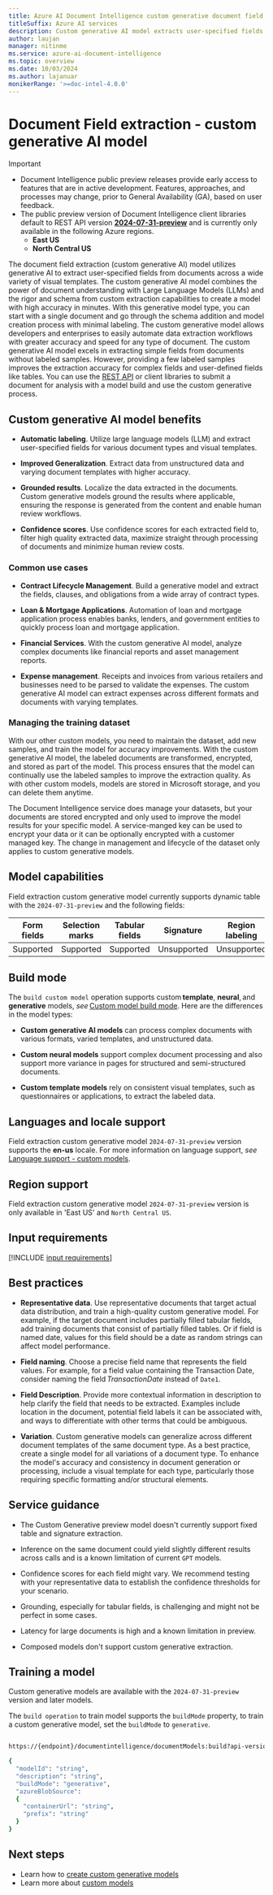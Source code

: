 ```yaml
---
title: Azure AI Document Intelligence custom generative document field extraction
titleSuffix: Azure AI services
description: Custom generative AI model extracts user-specified fields from documents across a wide variety of visual templates.
author: laujan
manager: nitinme
ms.service: azure-ai-document-intelligence
ms.topic: overview
ms.date: 10/03/2024
ms.author: lajanuar
monikerRange: '>=doc-intel-4.0.0'
---
```


# Document Field extraction - custom generative AI model

> [!IMPORTANT]
>
> * Document Intelligence public preview releases provide early access to features that are in active development. Features, approaches, and processes may change, prior to General Availability (GA), based on user feedback.
> * The public preview version of Document Intelligence client libraries default to REST API version [**2024-07-31-preview**](/rest/api/aiservices/operation-groups?view=rest-aiservices-2024-07-31-preview&preserve-view=true) and is currently only available in the following Azure regions.
>   * **East US**
>   * **North Central US**

The document field extraction (custom generative AI) model utilizes generative AI to extract user-specified fields from documents across a wide variety of visual templates. The custom generative AI model combines the power of document understanding with Large Language Models (LLMs) and the rigor and schema from custom extraction capabilities to create a model with high accuracy in minutes. With this generative model type, you can start with a single document and go through the schema addition and model creation process with minimal labeling. The custom generative model allows developers and enterprises to easily automate data extraction workflows with greater accuracy and speed for any type of document. The custom generative AI model excels in extracting simple fields from documents without labeled samples. However, providing a few labeled samples improves the extraction accuracy for complex fields and user-defined fields like tables. You can use the [REST API](/rest/api/aiservices/operation-groups?view=rest-aiservices-2024-07-31-preview&preserve-view=true) or client libraries to submit a document for analysis with a model build and use the custom generative process.

## Custom generative AI model benefits

* **Automatic labeling**. Utilize large language models (LLM) and extract user-specified fields for various document types and visual templates.

* **Improved Generalization**. Extract data from unstructured data and varying document templates with higher accuracy.

* **Grounded results**. Localize the data extracted in the documents. Custom generative models ground the results where applicable, ensuring the response is generated from the content and enable human review workflows.

* **Confidence scores**. Use confidence scores for each extracted field to, filter high quality extracted data, maximize straight through processing of documents and minimize human review costs.

### Common use cases

* **Contract Lifecycle Management**. Build a generative model and extract the fields, clauses, and obligations from a wide array of contract types.

* **Loan & Mortgage Applications**. Automation of loan and mortgage application process enables banks, lenders, and government entities to quickly process loan and mortgage application.

* **Financial Services**. With the custom generative AI model, analyze complex documents like financial reports and asset management reports.

* **Expense management**. Receipts and invoices from various retailers and businesses need to be parsed to validate the expenses. The custom generative AI model can extract expenses across different formats and documents with varying templates.

### Managing the training dataset

With our other custom models, you need to maintain the dataset, add new samples, and train the model for accuracy improvements. With the custom generative AI model, the labeled documents are transformed, encrypted, and stored as part of the model. This process ensures that the model can continually use the labeled samples to improve the extraction quality. As with other custom models, models are stored in Microsoft storage, and you can delete them anytime.

The Document Intelligence service does manage your datasets, but your documents are stored encrypted and only used to improve the model results for your specific model. A service-manged key can be used to encrypt your data or it can be optionally encrypted with a customer managed key. The change in management and lifecycle of the dataset only applies to custom generative models.

## Model capabilities  

Field extraction custom generative model currently supports dynamic table with the `2024-07-31-preview` and the following fields:

| Form fields | Selection marks | Tabular fields | Signature | Region labeling | Overlapping fields |
|:--:|:--:|:--:|:--:|:--:|:--:|
|Supported| Supported |Supported| Unsupported |Unsupported |Supported|

## Build mode  

The `build custom model` operation supports custom **template**, **neural**, and **generative** models, _see_ [Custom model build mode](../train/custom-model.md#build-mode). Here are the differences in the model types:

* **Custom generative AI models** can process complex documents with various formats, varied templates, and unstructured data.

* **Custom neural models** support complex document processing and also support more variance in pages for structured and semi-structured documents.

* **Custom template models** rely on consistent visual templates, such as questionnaires or applications, to extract the labeled data.

## Languages and locale support

Field extraction custom generative model `2024-07-31-preview` version supports the **en-us** locale. For more information on language support, _see_ [Language support - custom models](../language-support/custom.md).

## Region support

Field extraction custom generative model `2024-07-31-preview` version is only available in 'East US' and `North Central US`.  

## Input requirements

[!INCLUDE [input requirements](../includes/input-requirements.md)]

## Best practices  

* **Representative data**. Use representative documents that target actual data distribution, and train a high-quality custom generative model. For example, if the target document includes partially filled tabular fields, add training documents that consist of partially filled tables. Or if field is named date, values for this field should be a date as random strings can affect model performance.

* **Field naming**. Choose a precise field name that represents the field values. For example, for a field value containing the Transaction Date, consider naming the field _TransactionDate_ instead of `Date1`.

* **Field Description**. Provide more contextual information in description to help clarify the field that needs to be extracted. Examples include location in the document, potential field labels it can be associated with, and ways to differentiate with other terms that could be ambiguous.

* **Variation**. Custom generative models can generalize across different document templates of the same document type. As a best practice, create a single model for all variations of a document type. To enhance the model's accuracy and consistency in document generation or processing, include a visual template for each type, particularly those requiring specific formatting and/or structural elements.

## Service guidance

* The Custom Generative preview model doesn't currently support fixed table and signature extraction.

* Inference on the same document could yield slightly different results across calls and is a known limitation of current `GPT` models.

* Confidence scores for each field might vary. We recommend testing with your representative data to establish the confidence thresholds for your scenario.

* Grounding, especially for tabular fields, is challenging and might not be perfect in some cases.

* Latency for large documents is high and a known limitation in preview.

* Composed models don't support custom generative extraction.

## Training a model  

Custom generative models are available with the `2024-07-31-preview` version and later models.

The `build operation` to train model supports the `buildMode` property, to train a custom generative model, set the `buildMode` to `generative`.

```bash

https://{endpoint}/documentintelligence/documentModels:build?api-version=2024-07-31-preview

{
  "modelId": "string",
  "description": "string",
  "buildMode": "generative",
  "azureBlobSource":
  {
    "containerUrl": "string",
    "prefix": "string"
  }
}

```

## Next steps

* Learn how to [create custom generative models](../how-to-guides/build-train-custom-generative-model.md)
* Learn more about [custom models](../train/custom-model.md)
